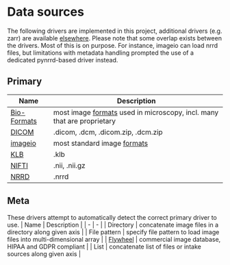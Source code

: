 # Data sources

The following drivers are implemented in this project, additional drivers (e.g. zarr) are available [elsewhere](https://intake.readthedocs.io/en/latest/plugin-directory.html). Please note that some overlap exists between the drivers. Most of this is on purpose. For instance, imageio can load nrrd files, but limitations with metadata handling prompted the use of a dedicated pynrrd-based driver instead.

## Primary

| Name | Description |
| - | - |
| [Bio-Formats](https://www.openmicroscopy.org/bio-formats/) | most  image [formats](https://docs.openmicroscopy.org/bio-formats/6.5.1/supported-formats.html) used in microscopy, incl. many that are proprietary |
| [DICOM](https://github.com/pydicom/pydicom) | .dicom, .dcm, .dicom.zip, .dcm.zip |
| [imageio](https://github.com/imageio/imageio) | most standard image [formats](https://imageio.readthedocs.io/en/stable/formats.html) |
| [KLB](https://github.com/bhoeckendorf/pyklb) | .klb |
| [NIFTI](https://github.com/nipy/nibabel) | .nii, .nii.gz |
| [NRRD](https://github.com/mhe/pynrrd) | .nrrd |

## Meta

These drivers attempt to automatically detect the correct primary driver to use.
| Name | Description |
| - | - |
| Directory | concatenate image files in a directory along given axis |
| File pattern | specify file pattern to load image files into multi-dimensional array |
| [Flywheel](https://flywheel.io) | commercial image database, HIPAA and GDPR compliant |
| List | concatenate list of files or intake sources along given axis |
